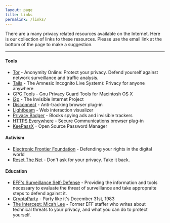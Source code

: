```yaml
---
layout: page
title: Links
permalink: /links/
---
```


There are a many privacy related resources available on the Internet.  Here is our collection of links to these resources. Please use the email link at the bottom of the page to make a suggestion. 

---

#### Tools

* [Tor](https://torproject.org) - Anonymity Online: Protect your privacy. Defend yourself against network surveillance and traffic analysis.
* [Tails](https://tails.boum.org) - The Amnesic Incognito Live System): Privacy for anyone anywhere
* [GPG Tools](https://gpgtools.org) - Gnu Privacy Guard Tools for Macintosh OS X
* [i2p](https://geti2p.net) - The Invisible Internet Project
* [Disconnect](https://disconnect.me) - Anti-tracking browser plug-in
* [Lightbeam](https://addons.mozilla.org/en-US/firefox/addon/lightbeam/) - Web interaction visualizer
* [Privacy Badger](https://www.eff.org/privacybadger) - Blocks spying ads and invisible trackers
* [HTTPS Everywhere](https://www.eff.org/https-everywhere) - Secure Communications browser plug-in
* [KeePassX](https://www.keepassx.org/) - Open Source Password Manager

#### Activism

* [Electronic Frontier Foundation](https://eff.org) - Defending your rights in the digital world
* [Reset The Net](https://resetthenet.org) - Don't ask for your privacy. Take it back.

#### Education

* [EFF's Surveillance Self-Defense](https://ssd.eff.org) - Providing the information and tools necessary to evaluate the threat of surveillance and take appropraite steps to defend against it.
* [CryptoParty](https://cryptoparty.io) - Party like it's December 31st, 1983
* [The Intercept: Micah Lee](https://firstlook.org/theintercept/staff/micah-lee/) - Former EFF staffer who writes about technical threats to your privacy, and what you can do to protect yourself.
